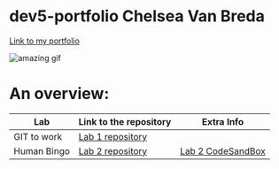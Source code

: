 # dev5-portfolio Chelsea Van Breda
[Link to my portfolio](https://github.com/Chelsea-VB/DEV5-myportfolio)

![amazing gif](https://media.tenor.com/-kZOB16tELEAAAAC/this-is-fine-fire.gif)

# An overview:
Lab | Link to the repository | Extra Info
----|------------------------|------------
GIT to work | [Lab 1 repository](https://github.com/Chelsea-VB/DEV5-LAB1)|
Human Bingo | [Lab 2 repository](https://github.com/Chelsea-VB/DEV5-LAB2)| [Lab 2 CodeSandBox](https://codesandbox.io/s/lab2-humanbingo-s1yw15) |